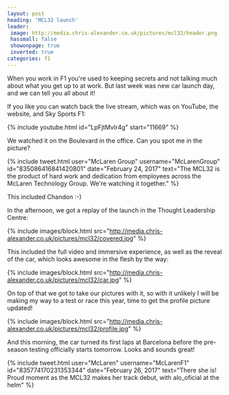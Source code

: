 ```yaml
---
layout: post
heading: 'MCL32 launch'
leader:
 image: http://media.chris-alexander.co.uk/pictures/mcl32/header.png
 hassmall: false
 showonpage: true
 inverted: true
categories: f1
---
```


When you work in F1 you're used to keeping secrets and not talking much about what you get up to at work. But last week was new car launch day, and we can tell you all about it!

If you like you can watch back the live stream, which was on YouTube, the website, and Sky Sports F1:

{% include youtube.html id="LpFjtMvIr4g" start="11669" %}

We watched it on the Boulevard in the office. Can you spot me in the picture?

{% include tweet.html user="McLaren Group" username="McLarenGroup" id="835086416841420801" date="February 24, 2017" text="The MCL32 is the product of hard work and dedication from employees across the McLaren Technology Group. We're watching it together." %}

This included Chandon :-)

In the afternoon, we got a replay of the launch in the Thought Leadership Centre:

{% include images/block.html src="http://media.chris-alexander.co.uk/pictures/mcl32/covered.jpg" %}

This included the full video and immersive experience, as well as the reveal of the car, which looks awesome in the flesh by the way:

{% include images/block.html src="http://media.chris-alexander.co.uk/pictures/mcl32/car.jpg" %}

On top of that we got to take our pictures with it, so with it unlikely I will be making my way to a test or race this year, time to get the profile picture updated!

{% include images/block.html src="http://media.chris-alexander.co.uk/pictures/mcl32/profile.jpg" %}

And this morning, the car turned its first laps at Barcelona before the pre-season testing officially starts tomorrow. Looks and sounds great!

{% include tweet.html user="McLaren" username="McLarenF1" id="835774170231353344" date="February 26, 2017" text="There she is! Proud moment as the MCL32 makes her track debut, with alo_oficial at the helm" %}